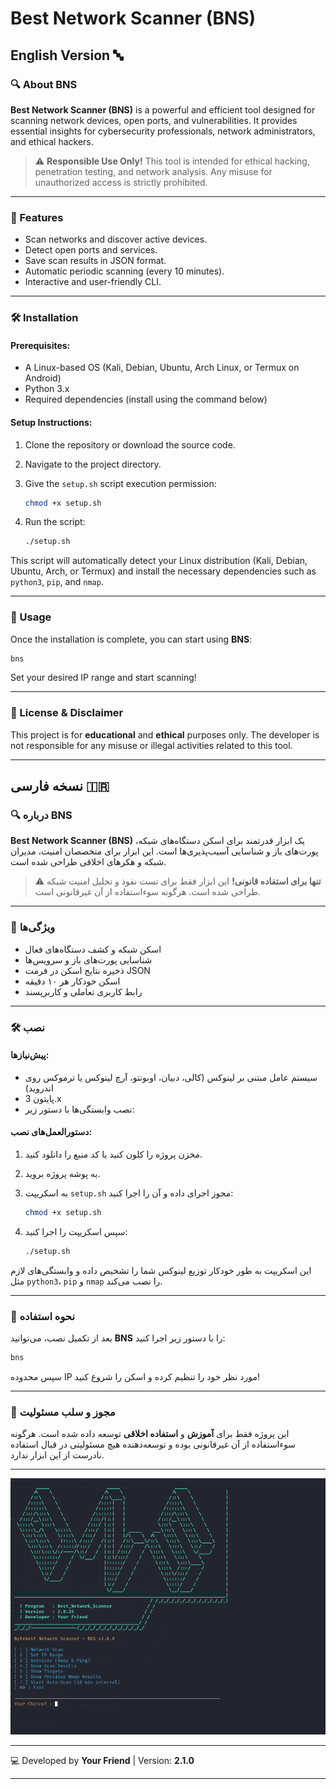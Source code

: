 # Best Network Scanner (BNS)

## English Version 🔤

### 🔍 About BNS
**Best Network Scanner (BNS)** is a powerful and efficient tool designed for scanning network devices, open ports, and vulnerabilities. It provides essential insights for cybersecurity professionals, network administrators, and ethical hackers.

> ⚠️ **Responsible Use Only!** This tool is intended for ethical hacking, penetration testing, and network analysis. Any misuse for unauthorized access is strictly prohibited.

---

### 🚀 Features
- Scan networks and discover active devices.
- Detect open ports and services.
- Save scan results in JSON format.
- Automatic periodic scanning (every 10 minutes).
- Interactive and user-friendly CLI.

---

### 🛠 Installation

#### Prerequisites:
- A Linux-based OS (Kali, Debian, Ubuntu, Arch Linux, or Termux on Android)
- Python 3.x
- Required dependencies (install using the command below)

#### Setup Instructions:

1. Clone the repository or download the source code.
2. Navigate to the project directory.
3. Give the `setup.sh` script execution permission:

   ```bash
   chmod +x setup.sh
   ```

4. Run the script:

   ```bash
   ./setup.sh
   ```

This script will automatically detect your Linux distribution (Kali, Debian, Ubuntu, Arch, or Termux) and install the necessary dependencies such as `python3`, `pip`, and `nmap`.

---

### 📌 Usage
Once the installation is complete, you can start using **BNS**:

```bash
bns
```

Set your desired IP range and start scanning!

---

### 📝 License & Disclaimer
This project is for **educational** and **ethical** purposes only. The developer is not responsible for any misuse or illegal activities related to this tool.

---

## نسخه فارسی 🇮🇷

### 🔍 درباره BNS
**Best Network Scanner (BNS)** یک ابزار قدرتمند برای اسکن دستگاه‌های شبکه، پورت‌های باز و شناسایی آسیب‌پذیری‌ها است. این ابزار برای متخصصان امنیت، مدیران شبکه و هکرهای اخلاقی طراحی شده است.

> ⚠️ **تنها برای استفاده قانونی!** این ابزار فقط برای تست نفوذ و تحلیل امنیت شبکه طراحی شده است. هرگونه سوءاستفاده از آن غیرقانونی است.

---

### 🚀 ویژگی‌ها
- اسکن شبکه و کشف دستگاه‌های فعال
- شناسایی پورت‌های باز و سرویس‌ها
- ذخیره نتایج اسکن در فرمت JSON
- اسکن خودکار هر ۱۰ دقیقه
- رابط کاربری تعاملی و کاربرپسند

---

### 🛠 نصب

#### پیش‌نیازها:
- سیستم عامل مبتنی بر لینوکس (کالی، دبیان، اوبونتو، آرچ لینوکس یا ترموکس روی اندروید)
- پایتون 3.x
- نصب وابستگی‌ها با دستور زیر:

#### دستورالعمل‌های نصب:

1. مخزن پروژه را کلون کنید یا کد منبع را دانلود کنید.
2. به پوشه پروژه بروید.
3. به اسکریپت `setup.sh` مجوز اجرای داده و آن را اجرا کنید:

   ```bash
   chmod +x setup.sh
   ```

4. سپس اسکریپت را اجرا کنید:

   ```bash
   ./setup.sh
   ```

این اسکریپت به طور خودکار توزیع لینوکس شما را تشخیص داده و وابستگی‌های لازم مثل `python3`، `pip` و `nmap` را نصب می‌کند.

---

### 📌 نحوه استفاده
بعد از تکمیل نصب، می‌توانید **BNS** را با دستور زیر اجرا کنید:

```bash
bns
```

سپس محدوده IP مورد نظر خود را تنظیم کرده و اسکن را شروع کنید!

---

### 📝 مجوز و سلب مسئولیت
این پروژه فقط برای **آموزش** و **استفاده اخلاقی** توسعه داده شده است. هرگونه سوءاستفاده از آن غیرقانونی بوده و توسعه‌دهنده هیچ مسئولیتی در قبال استفاده نادرست از این ابزار ندارد.

---

![Logo](./images/pic.png)


---

💻 Developed by **Your Friend** | Version: **2.1.0**

---